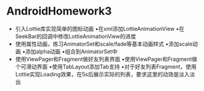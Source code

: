 # AndroidHomework3
- 引入Lottie库实现简单的图标动画  •在xml添加LottieAnimationView  •在SeekBar的回调中修改LottieAnimationView的进度
- 使用属性动画，练习AnimatorSet和scale/fade等基本动画样式  •添加scale动画  •添加alpha动画  •组合到AnimatorSet中
- 使用ViewPager和Fragment做好友列表界面  •使用ViewPager和Fragment做个可滑动界面  •使用TabLayout添加Tab支持  •对于好友列表Fragment，使用Lottie实现Loading效果，在5s后展示实际的列表，要求这里的动效是淡入淡出
